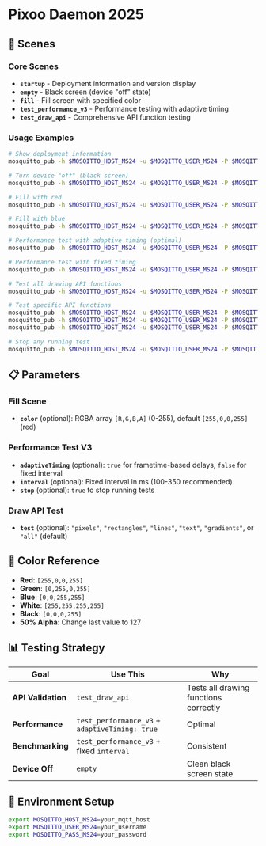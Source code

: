 # Pixoo Daemon 2025

## 🎯 Scenes

### Core Scenes

- **`startup`** - Deployment information and version display
- **`empty`** - Black screen (device "off" state)
- **`fill`** - Fill screen with specified color
- **`test_performance_v3`** - Performance testing with adaptive timing
- **`test_draw_api`** - Comprehensive API function testing

### Usage Examples

```bash
# Show deployment information
mosquitto_pub -h $MOSQITTO_HOST_MS24 -u $MOSQITTO_USER_MS24 -P $MOSQITTO_PASS_MS24 -t "pixoo/192.168.1.159/state/upd" -m '{"scene":"startup"}'

# Turn device "off" (black screen)
mosquitto_pub -h $MOSQITTO_HOST_MS24 -u $MOSQITTO_USER_MS24 -P $MOSQITTO_PASS_MS24 -t "pixoo/192.168.1.159/state/upd" -m '{"scene":"empty"}'

# Fill with red
mosquitto_pub -h $MOSQITTO_HOST_MS24 -u $MOSQITTO_USER_MS24 -P $MOSQITTO_PASS_MS24 -t "pixoo/192.168.1.159/state/upd" -m '{"scene":"fill","color":[255,0,0,255]}'

# Fill with blue
mosquitto_pub -h $MOSQITTO_HOST_MS24 -u $MOSQITTO_USER_MS24 -P $MOSQITTO_PASS_MS24 -t "pixoo/192.168.1.159/state/upd" -m '{"scene":"fill","color":[0,0,255,255]}'

# Performance test with adaptive timing (optimal)
mosquitto_pub -h $MOSQITTO_HOST_MS24 -u $MOSQITTO_USER_MS24 -P $MOSQITTO_PASS_MS24 -t "pixoo/192.168.1.159/state/upd" -m '{"scene":"test_performance_v3","adaptiveTiming":true}'

# Performance test with fixed timing
mosquitto_pub -h $MOSQITTO_HOST_MS24 -u $MOSQITTO_USER_MS24 -P $MOSQITTO_PASS_MS24 -t "pixoo/192.168.1.159/state/upd" -m '{"scene":"test_performance_v3","interval":200}'

# Test all drawing API functions
mosquitto_pub -h $MOSQITTO_HOST_MS24 -u $MOSQITTO_USER_MS24 -P $MOSQITTO_PASS_MS24 -t "pixoo/192.168.1.159/state/upd" -m '{"scene":"test_draw_api"}'

# Test specific API functions
mosquitto_pub -h $MOSQITTO_HOST_MS24 -u $MOSQITTO_USER_MS24 -P $MOSQITTO_PASS_MS24 -t "pixoo/192.168.1.159/state/upd" -m '{"scene":"test_draw_api","test":"pixels"}'
mosquitto_pub -h $MOSQITTO_HOST_MS24 -u $MOSQITTO_USER_MS24 -P $MOSQITTO_PASS_MS24 -t "pixoo/192.168.1.159/state/upd" -m '{"scene":"test_draw_api","test":"rectangles"}'
mosquitto_pub -h $MOSQITTO_HOST_MS24 -u $MOSQITTO_USER_MS24 -P $MOSQITTO_PASS_MS24 -t "pixoo/192.168.1.159/state/upd" -m '{"scene":"test_draw_api","test":"text"}'

# Stop any running test
mosquitto_pub -h $MOSQITTO_HOST_MS24 -u $MOSQITTO_USER_MS24 -P $MOSQITTO_PASS_MS24 -t "pixoo/192.168.1.159/state/upd" -m '{"scene":"test_performance_v3","stop":true}'
```

## 📋 Parameters

### Fill Scene

- **`color`** (optional): RGBA array `[R,G,B,A]` (0-255), default
  `[255,0,0,255]` (red)

### Performance Test V3

- **`adaptiveTiming`** (optional): `true` for frametime-based delays,
  `false` for fixed interval
- **`interval`** (optional): Fixed interval in ms (100-350 recommended)
- **`stop`** (optional): `true` to stop running tests

### Draw API Test

- **`test`** (optional): `"pixels"`, `"rectangles"`, `"lines"`, `"text"`, `"gradients"`,
  or `"all"` (default)

## 🎨 Color Reference

- **Red**: `[255,0,0,255]`
- **Green**: `[0,255,0,255]`
- **Blue**: `[0,0,255,255]`
- **White**: `[255,255,255,255]`
- **Black**: `[0,0,0,255]`
- **50% Alpha**: Change last value to 127

## 📊 Testing Strategy

| **Goal**           | **Use This**                                   | **Why**                               |
| ------------------ | ---------------------------------------------- | ------------------------------------- |
| **API Validation** | `test_draw_api`                                | Tests all drawing functions correctly |
| **Performance**    | `test_performance_v3` + `adaptiveTiming: true` | Optimal                               |
| **Benchmarking**   | `test_performance_v3` + fixed `interval`       | Consistent                            |
| **Device Off**     | `empty`                                        | Clean black screen state              |

## 🔧 Environment Setup

```bash
export MOSQITTO_HOST_MS24=your_mqtt_host
export MOSQITTO_USER_MS24=your_username
export MOSQITTO_PASS_MS24=your_password
```

